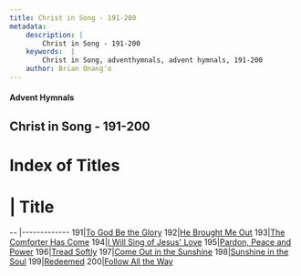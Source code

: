 ```yaml
---
title: Christ in Song - 191-200
metadata:
    description: |
        Christ in Song - 191-200
    keywords:  |
        Christ in Song, adventhymnals, advent hymnals, 191-200
    author: Brian Onang'o
---
```


#### Advent Hymnals
## Christ in Song - 191-200

# Index of Titles
# | Title                        
-- |-------------
191|[To God Be the Glory](/christ-in-song/CIS/101-200/191-200/To-God-Be-the-Glory)
192|[He Brought Me Out](/christ-in-song/CIS/101-200/191-200/He-Brought-Me-Out)
193|[The Comforter Has Come](/christ-in-song/CIS/101-200/191-200/The-Comforter-Has-Come)
194|[I Will Sing of Jesus' Love](/christ-in-song/CIS/101-200/191-200/I-Will-Sing-of-Jesus'-Love)
195|[Pardon, Peace and Power](/christ-in-song/CIS/101-200/191-200/Pardon,-Peace-and-Power)
196|[Tread Softly](/christ-in-song/CIS/101-200/191-200/Tread-Softly)
197|[Come Out in the Sunshine](/christ-in-song/CIS/101-200/191-200/Come-Out-in-the-Sunshine)
198|[Sunshine in the Soul](/christ-in-song/CIS/101-200/191-200/Sunshine-in-the-Soul)
199|[Redeemed](/christ-in-song/CIS/101-200/191-200/Redeemed)
200|[Follow All the Way](/christ-in-song/CIS/101-200/191-200/Follow-All-the-Way)